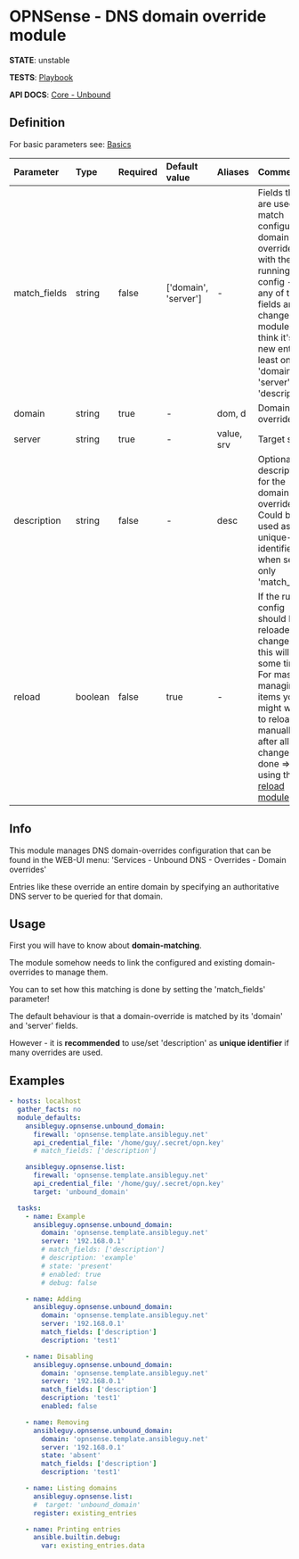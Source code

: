 # OPNSense - DNS domain override module

**STATE**: unstable

**TESTS**: [Playbook](https://github.com/ansibleguy/collection_opnsense/blob/stable/tests/unbound_domain.yml)

**API DOCS**: [Core - Unbound](https://docs.opnsense.org/development/api/core/unbound.html)

## Definition

For basic parameters see: [Basics](https://github.com/ansibleguy/collection_opnsense/blob/stable/docs/use_basic.md#definition)

| Parameter    | Type    | Required | Default value        | Aliases    | Comment                                                                                                                                                                                                                                                                                |
|:-------------|:--------|:---------|:---------------------|:-----------|:---------------------------------------------------------------------------------------------------------------------------------------------------------------------------------------------------------------------------------------------------------------------------------------|
| match_fields | string  | false    | ['domain', 'server'] | -          | Fields that are used to match configured domain-overrides with the running config - if any of those fields are changed, the module will think it's a new entry. At least one of: 'domain', 'server', 'description'                                                                     |
| domain       | string  | true     | -                    | dom, d     | Domain to override                                                                                                                                                                                                                                                                     |
| server       | string  | true     | -                    | value, srv | Target server                                                                                                                                                                                                                                                                          |
| description  | string  | false    | -                    | desc       | Optional description for the domain-override. Could be used as unique-identifier when set as only 'match_field'.                                                                                                                                                                       |
| reload       | boolean | false    | true                 | -          | If the running config should be reloaded on change - this will take some time. For mass-managing items you might want to reload it manually after all changes are done => using the [reload module](https://github.com/ansibleguy/collection_opnsense/blob/stable/docs/use_reload.md). |

## Info

This module manages DNS domain-overrides configuration that can be found in the WEB-UI menu: 'Services - Unbound DNS - Overrides - Domain overrides'

Entries like these override an entire domain by specifying an authoritative DNS server to be queried for that domain.

## Usage

First you will have to know about **domain-matching**.

The module somehow needs to link the configured and existing domain-overrides to manage them.

You can to set how this matching is done by setting the 'match_fields' parameter!

The default behaviour is that a domain-override is matched by its 'domain' and 'server' fields.

However - it is **recommended** to use/set 'description' as **unique identifier** if many overrides are used.


## Examples

```yaml
- hosts: localhost
  gather_facts: no
  module_defaults:
    ansibleguy.opnsense.unbound_domain:
      firewall: 'opnsense.template.ansibleguy.net'
      api_credential_file: '/home/guy/.secret/opn.key'
      # match_fields: ['description']

    ansibleguy.opnsense.list:
      firewall: 'opnsense.template.ansibleguy.net'
      api_credential_file: '/home/guy/.secret/opn.key'
      target: 'unbound_domain'

  tasks:
    - name: Example
      ansibleguy.opnsense.unbound_domain:
        domain: 'opnsense.template.ansibleguy.net'
        server: '192.168.0.1'
        # match_fields: ['description']
        # description: 'example'
        # state: 'present'
        # enabled: true
        # debug: false

    - name: Adding
      ansibleguy.opnsense.unbound_domain:
        domain: 'opnsense.template.ansibleguy.net'
        server: '192.168.0.1'
        match_fields: ['description']
        description: 'test1'

    - name: Disabling
      ansibleguy.opnsense.unbound_domain:
        domain: 'opnsense.template.ansibleguy.net'
        server: '192.168.0.1'
        match_fields: ['description']
        description: 'test1'
        enabled: false

    - name: Removing
      ansibleguy.opnsense.unbound_domain:
        domain: 'opnsense.template.ansibleguy.net'
        server: '192.168.0.1'
        state: 'absent'
        match_fields: ['description']
        description: 'test1'

    - name: Listing domains
      ansibleguy.opnsense.list:
      #  target: 'unbound_domain'
      register: existing_entries

    - name: Printing entries
      ansible.builtin.debug:
        var: existing_entries.data
```
